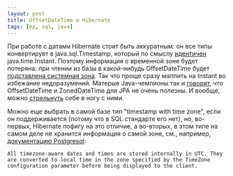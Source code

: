 ```yaml
---
layout: post
title: OffsetDateTime и Hibernate
tags: [бд, sql, java]
---
```

При работе с датами Hibernate стоит быть аккуратным: он все типы конвертирует в java.sql.Timestamp, который по смыслу [идентичен](https://t.me/minutkaprosvescheniya/105) java.time.Instant. Поэтому информация о временной зоне будет потеряна: при чтении из базы в какой-нибудь OffsetDateTime будет [подставлена системная зона](https://github.com/hibernate/hibernate-orm/blob/main/hibernate-core/src/main/java/org/hibernate/type/descriptor/java/OffsetDateTimeJavaDescriptor.java). Так что проще сразу маппить на Instant во избежание недоразумений. Матерые Java-чемпионы так и [говорят](https://vladmihalcea.com/date-timestamp-jpa-hibernate/), что OffsetDateTime и ZonedDateTime для JPA не очень полезны. И вообще, можно [стрельнуть](https://stackoverflow.com/questions/61656592/offsetdatetime-persisted-by-jpa-differs-by-2-hours) себе в ногу с ними.

Можно еще выбрать в самой базе тип "timestamp with time zone", если он поддерживается (потому что в SQL стандарте его нет), но, во-первых, Hibernate пофигу на это отличие, а во-вторых, в этом типе на самом деле не хранится информация о самой зоне, см., например, [документацию Postgresql](https://www.postgresql.org/docs/current/datatype-datetime.html#DATATYPE-TIMEZONES):
```
All timezone-aware dates and times are stored internally in UTC. They are converted to local time in the zone specified by the TimeZone configuration parameter before being displayed to the client.
```

